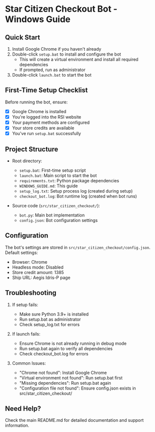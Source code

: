 # Star Citizen Checkout Bot - Windows Guide

## Quick Start
1. Install Google Chrome if you haven't already
2. Double-click `setup.bat` to install and configure the bot
   - This will create a virtual environment and install all required dependencies
   - If prompted, run as administrator
3. Double-click `launch.bat` to start the bot

## First-Time Setup Checklist
Before running the bot, ensure:
- [x] Google Chrome is installed
- [x] You're logged into the RSI website
- [x] Your payment methods are configured
- [x] Your store credits are available
- [x] You've run `setup.bat` successfully

## Project Structure
- Root directory:
  - `setup.bat`: First-time setup script
  - `launch.bat`: Main script to start the bot
  - `requirements.txt`: Python package dependencies
  - `WINDOWS_GUIDE.md`: This guide
  - `setup_log.txt`: Setup process log (created during setup)
  - `checkout_bot.log`: Bot runtime log (created when bot runs)

- Source code (`src/star_citizen_checkout/`):
  - `bot.py`: Main bot implementation
  - `config.json`: Bot configuration settings

## Configuration
The bot's settings are stored in `src/star_citizen_checkout/config.json`. Default settings:
- Browser: Chrome
- Headless mode: Disabled
- Store credit amount: 1385
- Ship URL: Aegis Idris-P page

## Troubleshooting
1. If setup fails:
   - Make sure Python 3.9+ is installed
   - Run setup.bat as administrator
   - Check setup_log.txt for errors

2. If launch fails:
   - Ensure Chrome is not already running in debug mode
   - Run setup.bat again to verify all dependencies
   - Check checkout_bot.log for errors

3. Common Issues:
   - "Chrome not found": Install Google Chrome
   - "Virtual environment not found": Run setup.bat first
   - "Missing dependencies": Run setup.bat again
   - "Configuration file not found": Ensure config.json exists in src/star_citizen_checkout/

## Need Help?
Check the main README.md for detailed documentation and support information.
